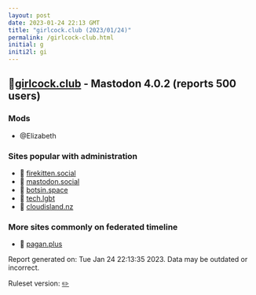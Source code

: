 ```yaml
---
layout: post
date: 2023-01-24 22:13 GMT
title: "girlcock.club (2023/01/24)"
permalink: /girlcock-club.html
initial: g
initi2l: gi
---
```


## 🐘[girlcock.club](https://girlcock.club) - Mastodon 4.0.2 (reports 500 users)

### Mods
 * @Elizabeth

### Sites popular with administration

* 🐘 [firekitten.social](/firekitten-social.html)
* 🐘 [mastodon.social](/mastodon-social.html)
* 🐘 [botsin.space](/botsin-space.html)
* 🐘 [tech.lgbt](/tech-lgbt.html)
* 🐘 [cloudisland.nz](/cloudisland-nz.html)

### More sites commonly on federated timeline

* 🐘 [pagan.plus](/pagan-plus.html)

Report generated on: Tue Jan 24 22:13:35 2023. Data may be outdated or incorrect.

Ruleset version: [✏️](/version-pencil)

